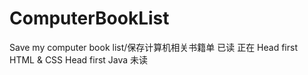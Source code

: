 # ComputerBookList
Save my computer book list/保存计算机相关书籍单
已读
正在
Head first HTML & CSS
Head first Java
未读
